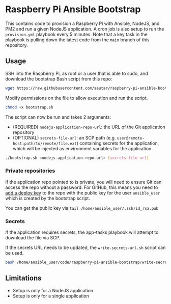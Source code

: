 # Raspberry Pi Ansible Bootstrap
This contains code to provision a Raspberry Pi with Ansible, NodeJS, and PM2 and run a given NodeJS application. A cron job is also setup to run the `provision.yml` playbook every 5 minutes. Note that a key task in the playbook is pulling down the latest code from the `main` branch of this repository. 

## Usage
SSH into the Raspberry Pi, as root or a user that is able to sudo, and download the bootstrap Bash script from this repo:

```bash
wget https://raw.githubusercontent.com/aautar/raspberry-pi-ansible-bootstrap/main/bootstrap.sh
```

Modify permissions on the file to allow execution and run the script.
```bash
chmod +x bootstrap.sh
```

The script can now be run and takes 2 arguments:
  - (REQUIRED) `nodejs-application-repo-url`: the URL of the Git application repository
  - (OPTIONAL) `secrets-file-url`: an SCP path (e.g. `user@remote-host:path/to/remote/file.ext`) containing secrets for the application, which will be injected as environment variables for the application

```bash
./bootstrap.sh <nodejs-application-repo-url> [secrets-file-url]
```
### Private repositories
If the application repo pointed to is private, you will need to ensure Git can access the repo without a password. For GitHub, this means you need to [add a deploy key](https://docs.github.com/en/developers/overview/managing-deploy-keys) to the repo with the public key for the user `ansible_user` which is created by the bootstrap script.

You can get the public key via `tail /home/ansible_user/.ssh/id_rsa.pub`

### Secrets 
If the application requires secrets, the app-tasks playbook will attempt to download the file via SCP.

If the secrets URL needs to be updated, the `write-secrets-url.sh` script can be used.

```bash
bash /home/ansible_user/code/raspberry-pi-ansible-bootstrap/write-secrets-url.sh user@remote-host:path/to/remote/file.ext
```

## Limitations
- Setup is only for a NodeJS application
- Setup is only for a single application
